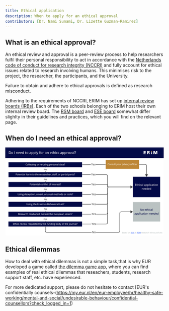 ```yaml
---
title: Ethical application
description: When to apply for an ethical approval
contributors: [Dr. Nami Sunami, Dr. Lizette Guzman-Ramirez]
---
```


## What is an ethical approval?

An ethical review and approval is a peer-review process to help researchers fulfil their personal responsibility to act in accordance with the [Netherlands code of conduct for research integrity (NCCRI)](https://www.nwo.nl/en/netherlands-code-conduct-research-integrity) and fully account for ethical issues related to research involving humans. This minimises risk to the project, the researcher, the participants, and the University.

Failure to obtain and adhere to ethical approvals is defined as research misconduct.

Adhering to the requirements of NCCRI, ERIM has set up [internal review boards (IRBs)](https://www.erim.eur.nl/research-integrity/irb/). Each of the two schools belonging to ERIM host their own internal review board. The [RSM board](https://www.erim.eur.nl/research-integrity/irb/rsm-internal-review-boards/) and [ESE board](https://www.erim.eur.nl/research-integrity/irb/ese-internal-review-boards/) somewhat differ slighlty in their guidelines and practices, which you will find on the relevant page.

## When do I need an ethical approval?

[!["A decision tree showing when to apply for an ethical approval"](assets/img/ethics-decision-tree.png)](assets/files/ethics-decision-tree.pdf)

## Ethical dilemmas

How to deal with ethical dilemmas is not a simple task,that is why EUR developed a game called [the dilemma game app](https://www.eur.nl/en/about-eur/policy-and-regulations/integrity/research-integrity/dilemma-game), where you can find examples of real ethical dilemmas that reseachers, students, research support staff, etc. have experienced.

For more dedicated support, please do not hesitate to contact [EUR's confidentially counsels-(https://my.eur.nl/en/eur-employee/hr/healthy-safe-working/mental-and-social/undesirable-behaviour/confidential-counsellors?check_logged_in=1)
